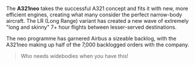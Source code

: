 The **A321neo** takes the successful A321 concept and fits it with new, more efficient engines, creating what many consider the perfect narrow-body aircraft. The LR (Long Range) variant has created a new wave of extremely "long and skinny" 7+ hour flights between lesser-served destinations.

The neo programme has garnered Airbus a sizeable backlog, with the A321neo making up half of the 7,000 backlogged orders with the company.

> Who needs widebodies when you have this!